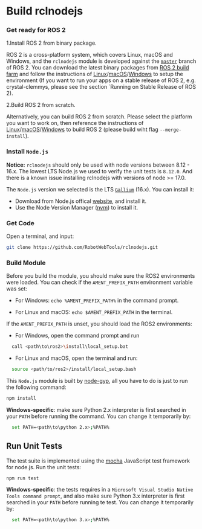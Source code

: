 # Build rclnodejs

### Get ready for ROS 2

1.Install ROS 2 from binary package.

ROS 2 is a cross-platform system, which covers Linux, macOS and Windows, and the `rclnodejs` module is developed against the [`master`](https://github.com/ros2/ros2/blob/master/ros2.repos) branch of ROS 2. You can download the latest binary packages from [ROS 2 build farm](http://ci.ros2.org/view/packaging/) and follow the instructions of [Linux](https://index.ros.org/doc/ros2/Installation/Linux-Install-Binary/)/[macOS](https://index.ros.org/doc/ros2/Installation/OSX-Install-Binary/)/[Windows](https://index.ros.org/doc/ros2/Installation/Windows-Install-Binary/) to setup the environment (If you want to run your apps on a stable release of ROS 2, e.g. crystal-clemmys, please see the section `Running on Stable Release of ROS 2).

2.Build ROS 2 from scratch.

Alternatively, you can build ROS 2 from scratch. Please select the platform you want to work on, then reference the instructions of [Linux](https://index.ros.org/doc/ros2/Installation/Linux-Development-Setup/)/[macOS](https://index.ros.org/doc/ros2/Installation/OSX-Development-Setup/)/[Windows](https://index.ros.org/doc/ros2/Installation/Windows-Development-Setup/) to build ROS 2 (please build wiht flag `--merge-install`).

### Install `Node.js`

**Notice:**
`rclnodejs` should only be used with node versions between 8.12 - 16.x. The lowest LTS Node.js we used to verify the unit tests is `8.12.0`. And there is a known issue installing rclnodejs with versions of node >= 17.0.

The `Node.js` version we selected is the LTS [`Gallium`](https://nodejs.org/download/release/latest-gallium/) (16.x). You can install it:

- Download from Node.js offical [website](https://nodejs.org/en/), and install it.
- Use the Node Version Manager ([nvm](https://github.com/creationix/nvm)) to install it.

### Get Code

Open a terminal, and input:

```bash
git clone https://github.com/RobotWebTools/rclnodejs.git
```

### Build Module

Before you build the module, you should make sure the ROS2 environments were loaded. You can check if the `AMENT_PREFIX_PATH` environment variable was set:

- For Windows: `echo %AMENT_PREFIX_PATH%` in the command prompt.

- For Linux and macOS: `echo $AMENT_PREFIX_PATH` in the terminal.

If the `AMENT_PREFIX_PATH` is unset, you should load the ROS2 environments:

- For Windows, open the command prompt and run

```bash
  call <path\to\ros2>\install\local_setup.bat
```

- For Linux and macOS, open the terminal and run:

```bash
  source <path/to/ros2>/install/local_setup.bash
```

This `Node.js` module is built by [node-gyp](https://www.npmjs.com/package/node-gyp), all you have to do is just to run the following command:

```javascript
npm install
```

**Windows-specific**: make sure Python 2.x interpreter is first searched in your `PATH` before running the command. You can change it temporarily by:

```bash
  set PATH=<path\to\python 2.x>;%PATH%
```

## Run Unit Tests

The test suite is implemented using the [mocha](https://www.npmjs.com/package/mocha) JavaScript test framework for node.js. Run the unit tests:

```javascript
npm run test
```

**Windows-specific**: the tests requires in a `Microsoft Visual Studio Native Tools command prompt`, and also make sure Python 3.x interpreter is first searched in your `PATH` before running te test. You can change it temporarily by:

```bash
  set PATH=<path\to\python 3.x>;%PATH%
```
